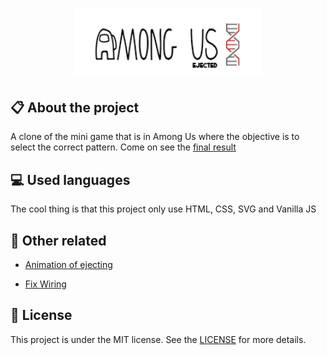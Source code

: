 
<h1 align="center">
    <img src="./images/logo-repo-among.png" alt="Among Us Clone Game by Jhony Walker" width="300px" />
</h1>

## :clipboard: About the project

A clone of the mini game that is in Among Us where the objective is to select the correct pattern. Come on see the [final result](https://jhonywalker-pixel.github.io/among-us-codepad/)

## :computer: Used languages

The cool thing is that this project only use HTML, CSS, SVG and Vanilla JS

## :floppy_disk: Other related

- [Animation of ejecting](https://jhonywalker-pixel.github.io/among-us-ejected/)

- [Fix Wiring](https://jhonywalker-pixel.github.io/fix-wiring-among-us/)

## :book: License

This project is under the MIT license. See the [LICENSE](LICENSE.md) for more details.
